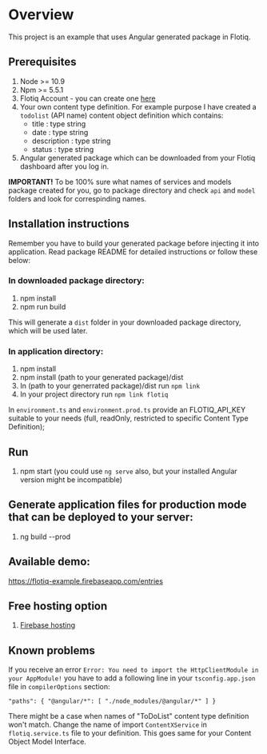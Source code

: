 # Overview

This project is an example that uses Angular generated package in Flotiq.

## Prerequisites

1. Node >= 10.9
2. Npm >= 5.5.1
3. Flotiq Account - you can create one [here](https://editor.flotiq.com)
4. Your own content type definition. For example purpose I have created a `todolist` (API name) content object definition which contains:
    * title : type string
    * date : type string
    * description : type string
    * status : type string
5. Angular generated package which can be downloaded from your Flotiq dashboard after you log in.

<b>IMPORTANT!</b> To be 100% sure what names of services and models package created for you, go to package directory and check `api` and `model` folders and look for correspinding names. 

## Installation instructions
Remember you have to build your generated package before injecting it into application. Read package README for detailed instructions or follow these below:
### In downloaded package directory:
1. npm install
2. npm run build

This will generate a `dist` folder in your downloaded package directory, which will be used later.

### In application directory:
1. npm install
2. npm install (path to your generated package)/dist
3. In (path to your generrated package)/dist run `npm link`
4. In your project directory run `npm link flotiq`



In `environment.ts` and `environment.prod.ts` provide an FLOTIQ_API_KEY suitable to your needs (full, readOnly, restricted to specific Content Type Definition);

## Run

1. npm start (you could use `ng serve` also, but your installed Angular version might be incompatible)

## Generate application files for production mode that can be deployed to your server:

1. ng build --prod

## Available demo:

https://flotiq-example.firebaseapp.com/entries

## Free hosting option

1. [Firebase hosting](https://firebase.google.com/docs/hosting)

## Known problems

If you receive an error `Error: You need to import the HttpClientModule in your AppModule!` you have to add a following line in your `tsconfig.app.json` file 
in `compilerOptions` section:

`"paths": { "@angular/*": [ "./node_modules/@angular/*" ] }`

There might be a case when names of "ToDoList" content type definition won't match. Change the name of import `ContentXService` in `flotiq.service.ts` file to your definition.
This goes same for your Content Object Model Interface.